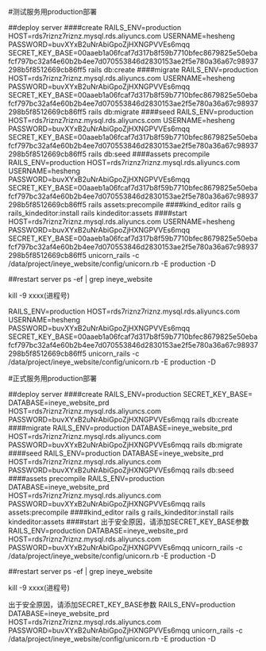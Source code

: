 #测试服务用production部署

##deploy server
####create
RAILS_ENV=production HOST=rds7riznz7riznz.mysql.rds.aliyuncs.com USERNAME=hesheng PASSWORD=buvXYxB2uNrAbiGpoZjHXNGPVVEs6mqq SECRET_KEY_BASE=00aaeb1a06fcaf7d317b8f59b7710bfec8679825e50ebafcf797bc32af4e60b2b4ee7d070553846d2830153ae2f5e780a36a67c98937298b5f8512669cb86ff5 rails db:create
####migrate
RAILS_ENV=production HOST=rds7riznz7riznz.mysql.rds.aliyuncs.com USERNAME=hesheng PASSWORD=buvXYxB2uNrAbiGpoZjHXNGPVVEs6mqq SECRET_KEY_BASE=00aaeb1a06fcaf7d317b8f59b7710bfec8679825e50ebafcf797bc32af4e60b2b4ee7d070553846d2830153ae2f5e780a36a67c98937298b5f8512669cb86ff5 rails db:migrate
####seed
RAILS_ENV=production  HOST=rds7riznz7riznz.mysql.rds.aliyuncs.com USERNAME=hesheng PASSWORD=buvXYxB2uNrAbiGpoZjHXNGPVVEs6mqq SECRET_KEY_BASE=00aaeb1a06fcaf7d317b8f59b7710bfec8679825e50ebafcf797bc32af4e60b2b4ee7d070553846d2830153ae2f5e780a36a67c98937298b5f8512669cb86ff5 rails db:seed
####assets precompile
RAILS_ENV=production HOST=rds7riznz7riznz.mysql.rds.aliyuncs.com USERNAME=hesheng PASSWORD=buvXYxB2uNrAbiGpoZjHXNGPVVEs6mqq SECRET_KEY_BASE=00aaeb1a06fcaf7d317b8f59b7710bfec8679825e50ebafcf797bc32af4e60b2b4ee7d070553846d2830153ae2f5e780a36a67c98937298b5f8512669cb86ff5 rails assets:precompile
####kind_editor
rails g rails_kindeditor:install
rails kindeditor:assets
####start
HOST=rds7riznz7riznz.mysql.rds.aliyuncs.com USERNAME=hesheng PASSWORD=buvXYxB2uNrAbiGpoZjHXNGPVVEs6mqq SECRET_KEY_BASE=00aaeb1a06fcaf7d317b8f59b7710bfec8679825e50ebafcf797bc32af4e60b2b4ee7d070553846d2830153ae2f5e780a36a67c98937298b5f8512669cb86ff5 unicorn_rails -c /data/project/ineye_website/config/unicorn.rb -E production -D 


##restart server
ps -ef | grep ineye_website

kill -9 xxxx(进程号)

RAILS_ENV=production HOST=rds7riznz7riznz.mysql.rds.aliyuncs.com USERNAME=hesheng PASSWORD=buvXYxB2uNrAbiGpoZjHXNGPVVEs6mqq SECRET_KEY_BASE=00aaeb1a06fcaf7d317b8f59b7710bfec8679825e50ebafcf797bc32af4e60b2b4ee7d070553846d2830153ae2f5e780a36a67c98937298b5f8512669cb86ff5 unicorn_rails -c /data/project/ineye_website/config/unicorn.rb -E production -D

#正式服务用production部署

##deploy server
####create
RAILS_ENV=production SECRET_KEY_BASE= DATABASE=ineye_website_prd HOST=rds7riznz7riznz.mysql.rds.aliyuncs.com PASSWORD=buvXYxB2uNrAbiGpoZjHXNGPVVEs6mqq rails db:create
####migrate
RAILS_ENV=production DATABASE=ineye_website_prd HOST=rds7riznz7riznz.mysql.rds.aliyuncs.com PASSWORD=buvXYxB2uNrAbiGpoZjHXNGPVVEs6mqq rails db:migrate
####seed
RAILS_ENV=production DATABASE=ineye_website_prd HOST=rds7riznz7riznz.mysql.rds.aliyuncs.com PASSWORD=buvXYxB2uNrAbiGpoZjHXNGPVVEs6mqq rails db:seed
####assets precompile
RAILS_ENV=production DATABASE=ineye_website_prd HOST=rds7riznz7riznz.mysql.rds.aliyuncs.com PASSWORD=buvXYxB2uNrAbiGpoZjHXNGPVVEs6mqq rails assets:precompile
####kind_editor
rails g rails_kindeditor:install
rails kindeditor:assets
####start
出于安全原因，请添加SECRET_KEY_BASE参数
RAILS_ENV=production DATABASE=ineye_website_prd HOST=rds7riznz7riznz.mysql.rds.aliyuncs.com PASSWORD=buvXYxB2uNrAbiGpoZjHXNGPVVEs6mqq unicorn_rails -c /data/project/ineye_website/config/unicorn.rb -E production -D

##restart server
ps -ef | grep ineye_website

kill -9 xxxx(进程号)

出于安全原因，请添加SECRET_KEY_BASE参数
RAILS_ENV=production DATABASE=ineye_website_prd HOST=rds7riznz7riznz.mysql.rds.aliyuncs.com PASSWORD=buvXYxB2uNrAbiGpoZjHXNGPVVEs6mqq unicorn_rails -c /data/project/ineye_website/config/unicorn.rb -E production -D
